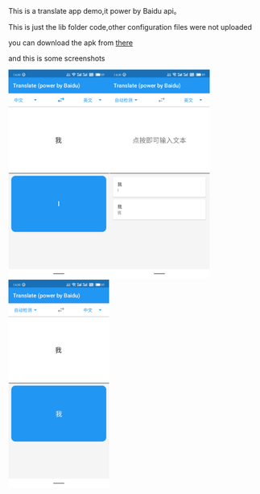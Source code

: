 This is a translate app demo,it power by Baidu api。

This is just the lib folder code,other configuration files were not uploaded

you can download the apk from [there](https://github.com/wangbufan0/Learn-examples-of-flutter/raw/master/Week7/apk/app-release.apk)

and this is some screenshots

<img width="200" src="./screenshots/2.png"/><img width="200" src="./screenshots/1.png"/><img width="200" src="./screenshots/3.png"/>
